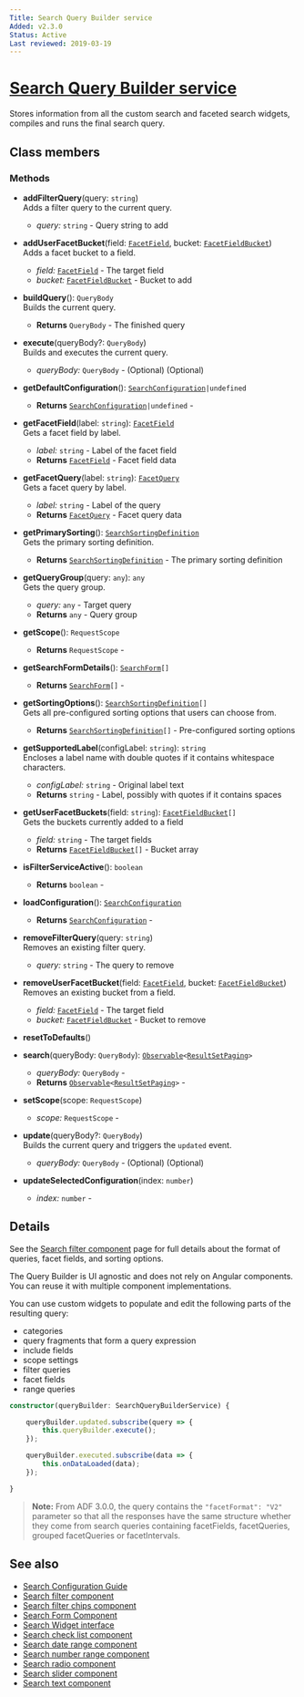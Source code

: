 ```yaml
---
Title: Search Query Builder service 
Added: v2.3.0
Status: Active
Last reviewed: 2019-03-19
---
```


# [Search Query Builder service](../../../lib/content-services/src/lib/search/services/search-query-builder.service.ts "Defined in search-query-builder.service.ts")

Stores information from all the custom search and faceted search widgets, compiles and runs the final search query.

## Class members

### Methods

-   **addFilterQuery**(query: `string`)<br/>
    Adds a filter query to the current query.
    -   _query:_ `string`  - Query string to add
-   **addUserFacetBucket**(field: [`FacetField`](../../../lib/content-services/src/lib/search/models/facet-field.interface.ts), bucket: [`FacetFieldBucket`](../../../lib/content-services/src/lib/search/models/facet-field-bucket.interface.ts))<br/>
    Adds a facet bucket to a field.
    -   _field:_ [`FacetField`](../../../lib/content-services/src/lib/search/models/facet-field.interface.ts)  - The target field
    -   _bucket:_ [`FacetFieldBucket`](../../../lib/content-services/src/lib/search/models/facet-field-bucket.interface.ts)  - Bucket to add
-   **buildQuery**(): `QueryBody`<br/>
    Builds the current query.
    -   **Returns** `QueryBody` - The finished query
-   **execute**(queryBody?: `QueryBody`)<br/>
    Builds and executes the current query.
    -   _queryBody:_ `QueryBody`  - (Optional) (Optional)
-   **getDefaultConfiguration**(): [`SearchConfiguration`](../../../lib/content-services/src/lib/search/models/search-configuration.interface.ts)`|undefined`<br/>

    -   **Returns** [`SearchConfiguration`](../../../lib/content-services/src/lib/search/models/search-configuration.interface.ts)`|undefined` - 

-   **getFacetField**(label: `string`): [`FacetField`](../../../lib/content-services/src/lib/search/models/facet-field.interface.ts)<br/>
    Gets a facet field by label.
    -   _label:_ `string`  - Label of the facet field
    -   **Returns** [`FacetField`](../../../lib/content-services/src/lib/search/models/facet-field.interface.ts) - Facet field data
-   **getFacetQuery**(label: `string`): [`FacetQuery`](../../../lib/content-services/src/lib/search/models/facet-query.interface.ts)<br/>
    Gets a facet query by label.
    -   _label:_ `string`  - Label of the query
    -   **Returns** [`FacetQuery`](../../../lib/content-services/src/lib/search/models/facet-query.interface.ts) - Facet query data
-   **getPrimarySorting**(): [`SearchSortingDefinition`](../../../lib/content-services/src/lib/search/models/search-sorting-definition.interface.ts)<br/>
    Gets the primary sorting definition.
    -   **Returns** [`SearchSortingDefinition`](../../../lib/content-services/src/lib/search/models/search-sorting-definition.interface.ts) - The primary sorting definition
-   **getQueryGroup**(query: `any`): `any`<br/>
    Gets the query group.
    -   _query:_ `any`  - Target query
    -   **Returns** `any` - Query group
-   **getScope**(): `RequestScope`<br/>

    -   **Returns** `RequestScope` - 

-   **getSearchFormDetails**(): [`SearchForm`](../../../lib/content-services/src/lib/search/models/search-form.interface.ts)`[]`<br/>

    -   **Returns** [`SearchForm`](../../../lib/content-services/src/lib/search/models/search-form.interface.ts)`[]` - 

-   **getSortingOptions**(): [`SearchSortingDefinition`](../../../lib/content-services/src/lib/search/models/search-sorting-definition.interface.ts)`[]`<br/>
    Gets all pre-configured sorting options that users can choose from.
    -   **Returns** [`SearchSortingDefinition`](../../../lib/content-services/src/lib/search/models/search-sorting-definition.interface.ts)`[]` - Pre-configured sorting options
-   **getSupportedLabel**(configLabel: `string`): `string`<br/>
    Encloses a label name with double quotes if it contains whitespace characters.
    -   _configLabel:_ `string`  - Original label text
    -   **Returns** `string` - Label, possibly with quotes if it contains spaces
-   **getUserFacetBuckets**(field: `string`): [`FacetFieldBucket`](../../../lib/content-services/src/lib/search/models/facet-field-bucket.interface.ts)`[]`<br/>
    Gets the buckets currently added to a field
    -   _field:_ `string`  - The target fields
    -   **Returns** [`FacetFieldBucket`](../../../lib/content-services/src/lib/search/models/facet-field-bucket.interface.ts)`[]` - Bucket array
-   **isFilterServiceActive**(): `boolean`<br/>

    -   **Returns** `boolean` - 

-   **loadConfiguration**(): [`SearchConfiguration`](../../../lib/content-services/src/lib/search/models/search-configuration.interface.ts)<br/>

    -   **Returns** [`SearchConfiguration`](../../../lib/content-services/src/lib/search/models/search-configuration.interface.ts) - 

-   **removeFilterQuery**(query: `string`)<br/>
    Removes an existing filter query.
    -   _query:_ `string`  - The query to remove
-   **removeUserFacetBucket**(field: [`FacetField`](../../../lib/content-services/src/lib/search/models/facet-field.interface.ts), bucket: [`FacetFieldBucket`](../../../lib/content-services/src/lib/search/models/facet-field-bucket.interface.ts))<br/>
    Removes an existing bucket from a field.
    -   _field:_ [`FacetField`](../../../lib/content-services/src/lib/search/models/facet-field.interface.ts)  - The target field
    -   _bucket:_ [`FacetFieldBucket`](../../../lib/content-services/src/lib/search/models/facet-field-bucket.interface.ts)  - Bucket to remove
-   **resetToDefaults**()<br/>

-   **search**(queryBody: `QueryBody`): [`Observable`](http://reactivex.io/documentation/observable.html)`<`[`ResultSetPaging`](https://github.com/Alfresco/alfresco-js-api/blob/develop/src/api/search-rest-api/docs/ResultSetPaging.md)`>`<br/>

    -   _queryBody:_ `QueryBody`  - 
    -   **Returns** [`Observable`](http://reactivex.io/documentation/observable.html)`<`[`ResultSetPaging`](https://github.com/Alfresco/alfresco-js-api/blob/develop/src/api/search-rest-api/docs/ResultSetPaging.md)`>` - 

-   **setScope**(scope: `RequestScope`)<br/>

    -   _scope:_ `RequestScope`  - 

-   **update**(queryBody?: `QueryBody`)<br/>
    Builds the current query and triggers the `updated` event.
    -   _queryBody:_ `QueryBody`  - (Optional) (Optional)
-   **updateSelectedConfiguration**(index: `number`)<br/>

    -   _index:_ `number`  -

## Details

See the [Search filter component](../components/search-filter.component.md) page for full details about the format of queries,
facet fields, and sorting options.

The Query Builder is UI agnostic and does not rely on Angular components.
You can reuse it with multiple component implementations.

You can use custom widgets to populate and edit the following parts of the resulting query:

-   categories
-   query fragments that form a query expression
-   include fields
-   scope settings
-   filter queries
-   facet fields
-   range queries

```ts
constructor(queryBuilder: SearchQueryBuilderService) {

    queryBuilder.updated.subscribe(query => {
        this.queryBuilder.execute();
    });

    queryBuilder.executed.subscribe(data => {
        this.onDataLoaded(data);
    });

}
```

> **Note:** From ADF 3.0.0, the query contains the `"facetFormat": "V2"` parameter so that all the responses have the same structure whether they come from search queries containing facetFields, facetQueries, grouped facetQueries or facetIntervals.

## See also

-   [Search Configuration Guide](../../user-guide/search-configuration-guide.md)
-   [Search filter component](../components/search-filter.component.md)
-   [Search filter chips component](../components/search-filter-chips.component.md)
-   [Search Form Component](../components/search-form.component.md)
-   [Search Widget interface](../interfaces/search-widget.interface.md)
-   [Search check list component](../components/search-check-list.component.md)
-   [Search date range component](../components/search-date-range.component.md)
-   [Search number range component](../components/search-number-range.component.md)
-   [Search radio component](../components/search-radio.component.md)
-   [Search slider component](../components/search-slider.component.md)
-   [Search text component](../components/search-text.component.md)
